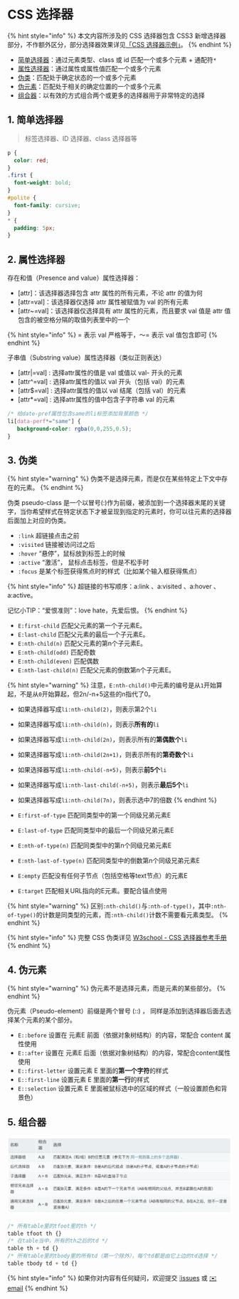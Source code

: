 # CSS 选择器

{% hint style="info" %}
本文内容所涉及的 CSS 选择器包含 CSS3 新增选择器部分，不作额外区分，部分选择器效果详见[「CSS 选择器示例」](http://www.web-jshtml.cn/file/selector/)。
{% endhint %}

* [简单选择器](css-selector.md#1-jian-dan-xuan-ze-qi)：通过元素类型、class 或 id 匹配一个或多个元素 + 通配符`*`
* [属性选择器](css-selector.md#2-shu-xing-xuan-ze-qi)：通过属性或属性值匹配一个或多个元素
* [伪类](css-selector.md#3-wei-lei)：匹配处于确定状态的一个或多个元素
* [伪元素](css-selector.md#4-wei-yuan-su)：匹配处于相关的确定位置的一个或多个元素
* [组合器](css-selector.md#5-zu-he-qi)：以有效的方式组合两个或更多的选择器用于非常特定的选择

## 1. 简单选择器

> 标签选择器、ID 选择器、class 选择器等

```css
p {
  color: red;
}
.first {
  font-weight: bold;
}
#polite {
  font-family: cursive;
}
* {
  padding: 5px;
}
```

## 2. 属性选择器

存在和值（Presence and value）属性选择器：

* \[attr\]：该选择器选择包含 attr 属性的所有元素，不论 attr 的值为何
* \[attr=val\]：该选择器仅选择 attr 属性被赋值为 val 的所有元素
* \[attr~=val\]：该选择器仅选择具有 attr 属性的元素，而且要求 val 值是 attr 值包含的被空格分隔的取值列表里中的一个

{% hint style="info" %}
= 表示 val 严格等于，～= 表示 val 值包含即可
{% endhint %}

子串值（Substring value）属性选择器（类似正则表达）

* \[attr\|=val\] : 选择attr属性的值是 val 或值以 val- 开头的元素
* \[attr^=val\] : 选择attr属性的值以 val 开头（包括 val）的元素
* \[attr$=val\] : 选择attr属性的值以 val 结尾（包括 val）的元素
* \[attr\*=val\] : 选择attr属性的值中包含子字符串 val 的元素

```css
/* 给date-pref属性包含same的li标签添加背景颜色 */
li[data-perf*="same"] {
   background-color: rgba(0,0,255,0.5);
}
```

## 3. 伪类

{% hint style="warning" %}
伪类不是选择元素，而是仅在某些特定上下文中存在的元素。
{% endhint %}

伪类 pseudo-class 是一个以冒号\(:\)作为前缀，被添加到一个选择器末尾的关键字，当你希望样式在特定状态下才被呈现到指定的元素时，你可以往元素的选择器后面加上对应的伪类。

* `:link` 超链接点击之前
* `:visited` 链接被访问过之后
* `:hover` “悬停”，鼠标放到标签上的时候
* `:active` “激活”， 鼠标点击标签，但是不松手时
* `:focus` 是某个标签获得焦点时的样式（比如某个输入框获得焦点）

{% hint style="info" %}
超链接的书写顺序：a:link 、a:visited 、a:hover 、a:active。

记忆小TIP：“爱恨准则”：love hate，先爱后恨。
{% endhint %}

* `E:first-child` 匹配父元素的第一个子元素E。
* `E:last-child` 匹配父元素的最后一个子元素E。
* `E:nth-child(n)` 匹配父元素的第n个子元素E。
* `E:nth-child(odd)` 匹配奇数
* `E:nth-child(even)` 匹配偶数
* `E:nth-last-child(n)` 匹配父元素的倒数第n个子元素E。

{% hint style="warning" %}
注意，`E:nth-child()`中元素的编号是从`1`开始算起，不是从`0`开始算起，但2n/-n+5这些的n指代了0。

* 如果选择器写成`li:nth-child(2)`，则表示第2个`li`
* 如果选择器写成`li:nth-child(n)`，则表示**所有的**`li`
* 如果选择器写成`li:nth-child(2n)`，则表示所有的**第偶数个**`li`
* 如果选择器写成`li:nth-child(2n+1)`，则表示所有的**第奇数个**`li`
* 如果选择器写成`li:nth-child(-n+5)`，则表示**前5个**`li`
* 如果选择器写成`li:nth-last-child(-n+5)`，则表示**最后5个**`li`
* 如果选择器写成`li:nth-child(7n)`，则表示选中7的倍数
{% endhint %}

* `E:first-of-type` 匹配同类型中的第一个同级兄弟元素E
* `E:last-of-type` 匹配同类型中的最后一个同级兄弟元素E
* `E:nth-of-type(n)` 匹配同类型中的第n个同级兄弟元素E
* `E:nth-last-of-type(n)` 匹配同类型中的倒数第n个同级兄弟元素E
* `E:empty` 匹配没有任何子节点（包括空格等text节点）的元素E
* `E:target` 匹配相关URL指向的E元素。要配合锚点使用

{% hint style="warning" %}
区别`:nth-child()`与`:nth-of-type()`，其中`:nth-of-type()`的计数是同类型的元素，而`:nth-child()`计数不需要看元素类型。
{% endhint %}

{% hint style="info" %}
完整 CSS 伪类详见 [W3school - CSS 选择器参考手册](https://www.w3school.com.cn/cssref/css_selectors.asp)
{% endhint %}

## 4. 伪元素

{% hint style="warning" %}
伪元素不是选择元素，而是元素的某些部分。
{% endhint %}

伪元素（Pseudo-element）前缀是两个冒号 \(::\) ， 同样是添加到选择器后面去选择某个元素的某个部分。

* `E::before` 设置在 元素E 前面（依据对象树结构）的内容，常配合 content 属性使用
* `E::after` 设置在 元素E 后面（依据对象树结构）的内容，常配合content属性使用
* `E::first-letter` 设置元素 E 里面的**第一个字符**的样式
* `E::first-line` 设置元素 E 里面的**第一行**的样式
* `E::selection` 设置元素 E 里面被鼠标选中的区域的样式（一般设置颜色和背景色）

## 5. 组合器

![](../../.gitbook/assets/zu-he-qi-.png)

```css
/* 所有table里的tfoot里的th */
table tfoot th {}
/* 在table当中，所有的th之后的td */
table th + td {}
/* 所有table里的tbody里的所有td（第一个除外），每个td都是由它上边的td选择 */
table tbody td + td {}
```

{% hint style="info" %}
如果你对内容有任何疑问，欢迎提交 [❕issues](https://github.com/MrEnvision/Front-end_learning_notes/issues) 或 [ ✉️ email](mailto:EnvisionShen@gmail.com)
{% endhint %}

